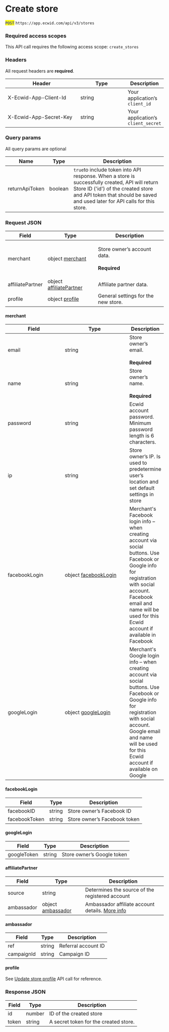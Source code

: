 # Create store

<mark style="color:blue;">`POST`</mark> `https://app.ecwid.com/api/v3/stores`

### Required access scopes

This API call requires the following access scope: `create_stores`

### Headers

All request headers are **required**.

<table><thead><tr><th width="225.734375">Header</th><th width="140.7890625">Type</th><th>Description</th></tr></thead><tbody><tr><td>X-Ecwid-App-Client-Id</td><td>string</td><td>Your application’s <code>client_id</code></td></tr><tr><td>X-Ecwid-App-Secret-Key</td><td>string</td><td>Your application’s <code>client_secret</code></td></tr></tbody></table>

### Query params

All query params are optional

| Name           | Type    | Description                                                                                                                                                                                                          |
| -------------- | ------- | -------------------------------------------------------------------------------------------------------------------------------------------------------------------------------------------------------------------- |
| returnApiToken | boolean | `true`to include token into API response. When a store is successfully created, API will return Store ID ('id') of the created store and API token that should be saved and used later for API calls for this store. |

### Request JSON

| Field            | Type                                                        | Description                                                         |
| ---------------- | ----------------------------------------------------------- | ------------------------------------------------------------------- |
| merchant         | object [merchant](create-store.md#merchant)                 | <p>Store owner’s account data.<br><br><strong>Required</strong></p> |
| affiliatePartner | object [affiliatePartner](create-store.md#affiliatepartner) | Affiliate partner data.                                             |
| profile          | object [profile](create-store.md#profile)                   | General settings for the new store.                                 |

#### merchant

<table><thead><tr><th width="170.7265625">Field</th><th width="196.9296875">Type</th><th>Description</th></tr></thead><tbody><tr><td>email</td><td>string</td><td>Store owner’s email.<br><br><strong>Required</strong></td></tr><tr><td>name</td><td>string</td><td>Store owner’s name.<br><br><strong>Required</strong></td></tr><tr><td>password</td><td>string</td><td>Ecwid account password. Minimum password length is 6 characters.</td></tr><tr><td>ip</td><td>string</td><td>Store owner’s IP. Is used to predetermine user’s location and set default settings in store</td></tr><tr><td>facebookLogin</td><td>object <a href="create-store.md#facebooklogin">facebookLogin</a></td><td>Merchant's Facebook login info – when creating account via social buttons. Use Facebook or Google info for registration with social account. Facebook email and name will be used for this Ecwid account if available in Facebook</td></tr><tr><td>googleLogin</td><td>object <a href="create-store.md#googlelogin">googleLogin</a></td><td>Merchant's Google login info – when creating account via social buttons. Use Facebook or Google info for registration with social account. Google email and name will be used for this Ecwid account if available on Google</td></tr></tbody></table>

#### facebookLogin

| Field         | Type   | Description                  |
| ------------- | ------ | ---------------------------- |
| facebookID    | string | Store owner’s Facebook ID    |
| facebookToken | string | Store owner’s Facebook token |

#### googleLogin

| Field       | Type   | Description                |
| ----------- | ------ | -------------------------- |
| googleToken | string | Store owner’s Google token |

#### affiliatePartner

| Field      | Type                                            | Description                                                                                                                     |
| ---------- | ----------------------------------------------- | ------------------------------------------------------------------------------------------------------------------------------- |
| source     | string                                          | Determines the source of the registered account                                                                                 |
| ambassador | object [ambassador](create-store.md#ambassador) | Ambassador affiliate account details. [More info](https://support.ecwid.com/hc/en-us/articles/207600079-Ecwid-referral-program) |

#### ambassador

| Field      | Type   | Description         |
| ---------- | ------ | ------------------- |
| ref        | string | Referral account ID |
| campaignId | string | Campaign ID         |

#### profile

See [Update store profile](../../rest-api/store-profile/update-store-profile.md) API call for reference.

### Response JSON

| Field | Type   | Description                           |
| ----- | ------ | ------------------------------------- |
| id    | number | ID of the created store               |
| token | string | A secret token for the created store. |
